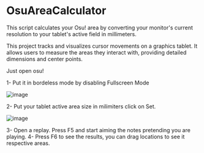 # OsuAreaCalculator
This script calculates your Osu! area by converting your monitor's current resolution to your tablet's active field in millimeters. 

This project tracks and visualizes cursor movements on a graphics tablet. It allows users to measure the areas they interact with, providing detailed dimensions and center points.



Just open osu!

1- Put it in bordeless mode by disabling Fullscreen Mode

![image](https://github.com/user-attachments/assets/6b463f7c-e461-4a53-8972-09b97781a8f1)

2- Put your tablet active area size in milimiters click on Set.

![image](https://github.com/user-attachments/assets/14690e24-3af9-44c8-85cd-8340f2893dd9)

3- Open a replay. Press F5 and start aiming the notes pretending you are playing.
4- Press F6 to see the results, you can drag locations to see it respective areas.

